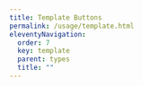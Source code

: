 ```yaml
---
title: Template Buttons
permalink: /usage/template.html
eleventyNavigation:
  order: 7
  key: template
  parent: types
  title: ""
---
```

